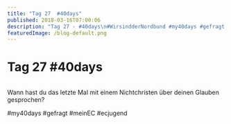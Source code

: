 ```yaml
---
title: "Tag 27  #40days"
published: 2018-03-16T07:00:06
description: "Tag 27 - #40days\n#WirsindderNordbund #my40days #gefragt #meinEC #ecjugend"
featuredImage: /blog-default.png
---
```


# Tag 27  #40days

<img loading="lazy" src="/old/40DAYS_03-16_OUT-tag-27.jpg" alt>

Wann hast du das letzte Mal mit einem Nichtchristen über deinen Glauben gesprochen?

#my40days #gefragt #meinEC #ecjugend